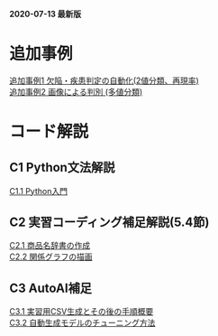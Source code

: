 
#### 2020-07-13 最新版

# 追加事例
[追加事例1 欠陥・疾患判定の自動化(2値分類、再現率)](追加事例1.md)  
[追加事例2 画像による判別 (多値分類)](追加事例2.md)


# コード解説
## 
## C1 Python文法解説
[C1.1 Python入門](c11-python-entry.md)  

## C2 実習コーディング補足解説(5.4節)
[C2.1 商品名辞書の作成](C2-実習コーディング補足解説.md#C21)  
[C2.2 関係グラフの描画](C2-実習コーディング補足解説.md#C22)

## C3 AutoAI補足
[C3.1 実習用CSV生成とその後の手順概要]()  
[C3.2 自動生成モデルのチューニング方法]()  

